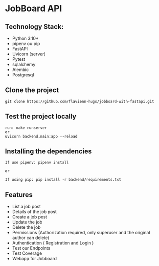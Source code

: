 # JobBoard API

## Technology Stack:

- Python 3.10+
- pipenv ou pip
- FastAPI
- Uvicorn (server)
- Pytest
- sqlalchemy
- Alembic
- Postgresql

## Clone the project

```
git clone https://github.com/flavienn-hugs/jobboard-with-fastapi.git
```

## Test the project locally

```
run: make runserver
or
uvicorn backend.main:app --reload
```

## Installing the dependencies

```
If use pipenv: pipenv install

or

If using pip: pip install -r backend/requirements.txt
```

## Features

- List a job post
- Details of the job post
- Create a job post
- Update the job
- Delete the job
- Permissions (Authorization required, only superuser and the original author can delete)
- Authentication ( Registration and Login )
- Test our Endpoints
- Test Coverage
- Webapp for Jobboard

